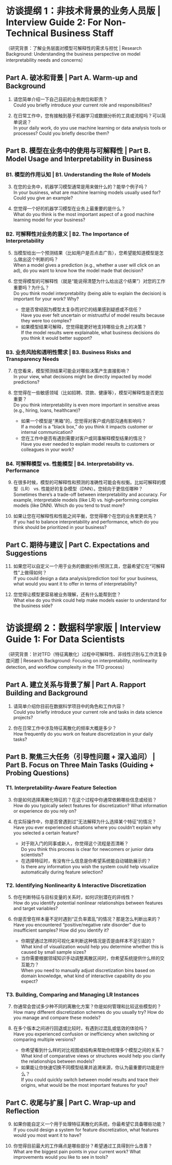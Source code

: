 # 访谈提纲 1：非技术背景的业务人员版 | Interview Guide 2: For Non-Technical Business Staff
（研究背景：了解业务层面对模型可解释性的需求与担忧 | Research Background: Understanding the business perspective on model interpretability needs and concerns）

## Part A. 破冰和背景 | Part A. Warm-up and Background
1. 请您简单介绍一下自己目前的业务岗位和职责？  
   Could you briefly introduce your current role and responsibilities?

2. 在日常工作中，您有接触到基于机器学习或数据分析的工具或流程吗？可以简单说说？  
   In your daily work, do you use machine learning or data analysis tools or processes? Could you briefly describe them?

## Part B. 模型在业务中的使用与可解释性 | Part B. Model Usage and Interpretability in Business

### B1. 模型的作用认知 | B1. Understanding the Role of Models
3. 在您的业务中，机器学习模型通常是用来做什么的？能举个例子吗？  
   In your business, what are machine learning models usually used for? Could you give an example?

4. 您觉得一个好的机器学习模型在业务上最重要的是什么？  
   What do you think is the most important aspect of a good machine learning model for your business?

### B2. 可解释性对业务的意义 | B2. The Importance of Interpretability
5. 当模型给出一个预测结果（比如用户是否点击广告），您希望能知道模型是怎么做出这个判断的吗？  
   When a model gives a prediction (e.g., whether a user will click on an ad), do you want to know how the model made that decision?

6. 您觉得模型的可解释性（就是“能说得清楚为什么给出这个结果”）对您的工作重要吗？为什么？  
   Do you think model interpretability (being able to explain the decision) is important for your work? Why?  
   - 您是否曾经因为模型太复杂而对它的结果感到疑惑或不信任？  
     Have you ever felt uncertain or mistrustful of model results because they were too complex?  
   - 如果模型结果可解释，您觉得能更好地支持哪些业务上的决策？  
     If the model results were explainable, what business decisions do you think it would better support?

### B3. 业务风险和透明性需求 | B3. Business Risks and Transparency Needs
7. 在您看来，模型预测结果可能会对哪些决策产生直接影响？  
   In your view, what decisions might be directly impacted by model predictions?

8. 您觉得在一些敏感领域（比如招聘、贷款、健康等），模型可解释性是否更加重要？  
   Do you think interpretability is even more important in sensitive areas (e.g., hiring, loans, healthcare)?  
   - 如果一个模型是“黑箱”的，您觉得对客户或内部沟通有影响吗？  
     If a model is a “black box,” do you think it impacts customer or internal communication?  
   - 您在工作中是否有遇到需要对客户或同事解释模型结果的情况？  
     Have you ever needed to explain model results to customers or colleagues in your work?

### B4. 可解释模型 vs. 性能模型 | B4. Interpretability vs. Performance
9. 在很多时候，模型的可解释性和预测的准确性可能会有权衡。比如可解释的模型（LR） vs. 性能好的复杂模型（DNN）。您倾向于更信任哪种？  
   Sometimes there’s a trade-off between interpretability and accuracy. For example, interpretable models (like LR) vs. high-performing complex models (like DNN). Which do you tend to trust more?

10. 如果让您在可解释性和性能之间平衡，您觉得哪个在您的业务里更优先？  
    If you had to balance interpretability and performance, which do you think should be prioritized in your business?

## Part C. 期待与建议 | Part C. Expectations and Suggestions
11. 如果您可以自定义一个用于业务的数据分析/预测工具，您最希望它在“可解释性”上做得如何？  
    If you could design a data analysis/prediction tool for your business, what would you want it to offer in terms of interpretability?

12. 您觉得让模型更容易被业务理解，还有什么能帮到您？  
    What else do you think could help make models easier to understand for the business side?



# 访谈提纲 2：数据科学家版 | Interview Guide 1: For Data Scientists
（研究背景：针对TFD（特征离散化）过程中可解释性、非线性识别与工作流复杂度问题 | Research Background: Focusing on interpretability, nonlinearity detection, and workflow complexity in the TFD process）

## Part A. 建立关系与背景了解 | Part A. Rapport Building and Background
1. 请简单介绍你目前在数据科学项目中的角色和工作内容？  
   Could you briefly introduce your current role and tasks in data science projects?

2. 你在日常工作中涉及特征离散化的频率大概是多少？  
   How frequently do you work on feature discretization in your daily tasks?

## Part B. 聚焦三大任务（引导性问题 + 深入追问） | Part B. Focus on Three Main Tasks (Guiding + Probing Questions)

### T1. Interpretability-Aware Feature Selection
3. 你是如何选择离散化特征的？在这个过程中你通常依赖哪些信息或经验？  
   How do you typically select features for discretization? What information or experience do you rely on?

4. 在实际操作中，你是否曾遇到过“无法解释为什么选择某个特征”的情况？  
   Have you ever experienced situations where you couldn’t explain why you selected a certain feature?  
   - 对于刚入门的同事或新人，你觉得这个流程是否清晰？  
     Do you think this process is clear for newcomers or junior data scientists?  
   - 在选择特征时，有没有什么信息是你希望系统能自动辅助展示的？  
     Is there any information you wish the system could help visualize automatically during feature selection?

### T2. Identifying Nonlinearity & Interactive Discretization
5. 你在判断特征与目标变量的关系时，如何识别潜在的非线性？  
   How do you identify potential nonlinear relationships between features and target variables?

6. 你是否曾在样本量不足时遇到“正负率紊乱”的情况？那是怎么判断出来的？  
   Have you encountered “positive/negative rate disorder” due to insufficient samples? How did you identify it?  
   - 你期望通过怎样的可视化来判断这种情况是否是由样本不足引起的？  
     What kind of visualization would help you determine whether this is caused by small sample sizes?  
   - 当你需要根据领域知识手动调整离散区间时，你希望系统提供什么样的交互能力？  
     When you need to manually adjust discretization bins based on domain knowledge, what kind of interactive capability do you expect?

### T3. Building, Comparing and Managing LR Instances
7. 你通常会尝试多少种不同的离散化方案？你是如何管理和比较这些模型的？  
   How many different discretization schemes do you usually try? How do you manage and compare these models?

8. 在多个版本之间进行回退或比较时，有遇到过混乱或低效的体验吗？  
   Have you experienced confusion or inefficiency when switching or comparing multiple versions?  
   - 你希望看到什么样的对比视图或结构来帮助你梳理多个模型之间的关系？  
     What kind of comparative views or structures would help you clarify the relationships between models?  
   - 如果能让你快速切换不同模型结果并追溯来源，你认为最重要的功能是什么？  
     If you could quickly switch between model results and trace their origins, what would be the most important features for you?

## Part C. 收尾与扩展 | Part C. Wrap-up and Reflection
9. 如果你能自定义一个用于处理特征离散化的系统，你最希望它具备哪些功能？  
   If you could design a system for feature discretization, what features would you most want it to have?

10. 你觉得目前最大的工作痛点是哪些部分？希望通过工具得到什么改善？  
    What are the biggest pain points in your current work? What improvements would you like to see in tools?

